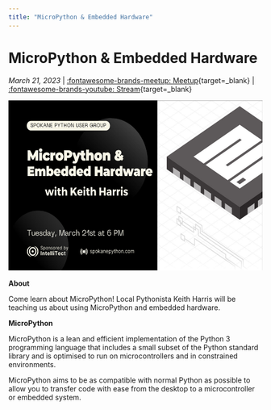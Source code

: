 ```yaml
---
title: "MicroPython & Embedded Hardware"
---
```


# MicroPython & Embedded Hardware

_March 21, 2023_ | [:fontawesome-brands-meetup: Meetup](https://www.meetup.com/python-spokane/events/291974983/){target=_blank} | [:fontawesome-brands-youtube: Stream](https://www.youtube.com/watch?v=2OODK438V00){target=_blank}

<img src="/img/micropython-and-embedded-hardware.png" width="600" height="337.5">

**About**

Come learn about MicroPython! Local Pythonista Keith Harris will be teaching us about using MicroPython and embedded hardware.

**MicroPython**

MicroPython is a lean and efficient implementation of the Python 3 programming language that includes a small subset of the Python standard library and is optimised to run on microcontrollers and in constrained environments.

MicroPython aims to be as compatible with normal Python as possible to allow you to transfer code with ease from the desktop to a microcontroller or embedded system.
